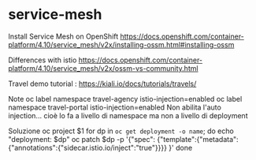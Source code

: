 # service-mesh

Install Service Mesh on OpenShift
https://docs.openshift.com/container-platform/4.10/service_mesh/v2x/installing-ossm.html#installing-ossm

Differences with istio
https://docs.openshift.com/container-platform/4.10/service_mesh/v2x/ossm-vs-community.html

Travel demo tutorial : 
https://kiali.io/docs/tutorials/travels/

Note
oc label namespace travel-agency istio-injection=enabled
oc label namespace travel-portal istio-injection=enabled
Non abilita l'auto injection... cioè lo fa a livello di namespace ma non a livello di deployment

Soluzione
oc project $1
for dp in `oc get deployment -o name`; do
    echo "deployment: $dp"
    oc patch $dp -p '{"spec": {"template":{"metadata":{"annotations":{"sidecar.istio.io/inject":"true"}}}} }'
done
